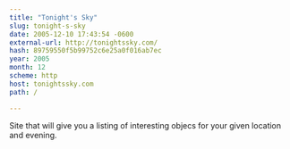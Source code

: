 ```yaml
---
title: "Tonight's Sky"
slug: tonight-s-sky
date: 2005-12-10 17:43:54 -0600
external-url: http://tonightssky.com/
hash: 89759550f5b99752c6e25a0f016ab7ec
year: 2005
month: 12
scheme: http
host: tonightssky.com
path: /

---
```


Site that will give you a listing of interesting objecs for your given location and evening.

